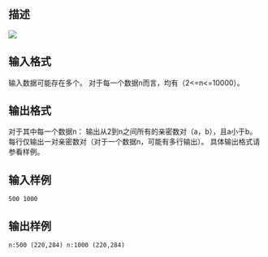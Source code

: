 ## 描述

<img border=0 src=http://60.191.162.158:8080/JudgeOnline/images/tsinghua/NO4/4_32.jpg>

## 输入格式

输入数据可能存在多个。 对于每一个数据n而言，均有（2<=n<=10000）。

## 输出格式

对于其中每一个数据n： 输出从2到n之间所有的亲密数对（a，b），且a小于b。 每行仅输出一对亲密数对（对于一个数据n，可能有多行输出）。 具体输出格式请参看样例。

## 输入样例

```plaintext
500 1000
```

## 输出样例

```plaintext
n:500 (220,284) n:1000 (220,284) 
```



 



 

